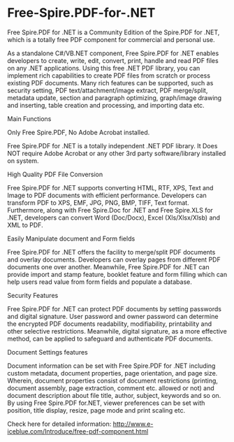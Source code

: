 Free-Spire.PDF-for-.NET
=======================

Free Spire.PDF for .NET is a Community Edition of the Spire.PDF for .NET, which is a totally free PDF component for commercial and personal use.

As a standalone C#/VB.NET component, Free Spire.PDF for .NET enables developers to create, write, edit, convert, print, handle and read PDF files on any .NET applications.
Using this free .NET PDF library, you can implement rich capabilities to create PDF files from scratch or process existing PDF documents. Many rich features can be supported, such as security setting, PDF text/attachment/image extract, PDF merge/split, metadata update, section and paragraph optimizing, graph/image drawing and inserting, table creation and processing, and importing data etc.

Main Functions

Only Free Spire.PDF, No Adobe Acrobat installed.

Free Spire.PDF for .NET is a totally independent .NET PDF library. It Does NOT require Adobe Acrobat or any other 3rd party software/library installed on system.


High Quality PDF File Conversion

Free Spire.PDF for .NET supports converting HTML, RTF, XPS, Text and Image to PDF documents with efficient performance. Developers can transform PDF to XPS, EMF, JPG, PNG, BMP, TIFF, Text format. Furthermore, along with Free Spire.Doc for .NET and Free Spire.XLS for .NET, developers can convert Word (Doc/Docx), Excel (Xls/Xlsx/Xlsb) and XML to PDF.

Easily Manipulate document and Form fields

Free Spire.PDF for .NET offers the facility to merge/split PDF documents and overlay documents. Developers can overlay pages from different PDF documents one over another. Meanwhile, Free Spire.PDF for .NET can provide import and stamp feature, booklet feature and form filling which can help users read value from form fields and populate a database.

Security Features

Free Spire.PDF for .NET can protect PDF documents by setting passwords and digital signature. User password and owner password can determine the encrypted PDF documents readability, modifiability, printability and other selective restrictions. Meanwhile, digital signature, as a more effective method, can be applied to safeguard and authenticate PDF documents.

Document Settings features

Document information can be set with Free Spire.PDF for .NET including custom metadata, document properties, page orientation, and page size. Wherein, document properties consist of document restrictions (printing, document assembly, page extraction, comment etc. allowed or not) and document description about file title, author, subject, keywords and so on. By using Free Spire.PDF for.NET, viewer preferences can be set with position, title display, resize, page mode and print scaling etc.


Check here for detailed information:
http://www.e-iceblue.com/Introduce/free-pdf-component.html
